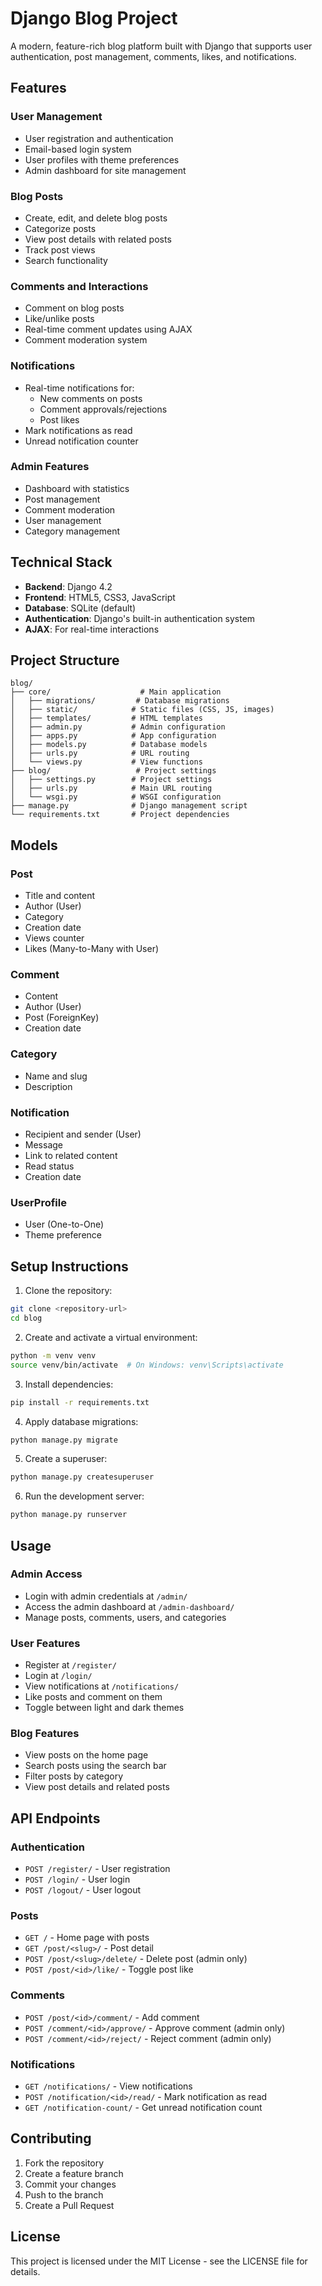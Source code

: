 # Django Blog Project

A modern, feature-rich blog platform built with Django that supports user authentication, post management, comments, likes, and notifications.

## Features

### User Management
- User registration and authentication
- Email-based login system
- User profiles with theme preferences
- Admin dashboard for site management

### Blog Posts
- Create, edit, and delete blog posts
- Categorize posts
- View post details with related posts
- Track post views
- Search functionality

### Comments and Interactions
- Comment on blog posts
- Like/unlike posts
- Real-time comment updates using AJAX
- Comment moderation system

### Notifications
- Real-time notifications for:
  - New comments on posts
  - Comment approvals/rejections
  - Post likes
- Mark notifications as read
- Unread notification counter

### Admin Features
- Dashboard with statistics
- Post management
- Comment moderation
- User management
- Category management

## Technical Stack

- **Backend**: Django 4.2
- **Frontend**: HTML5, CSS3, JavaScript
- **Database**: SQLite (default)
- **Authentication**: Django's built-in authentication system
- **AJAX**: For real-time interactions

## Project Structure

```
blog/
├── core/                    # Main application
│   ├── migrations/         # Database migrations
│   ├── static/            # Static files (CSS, JS, images)
│   ├── templates/         # HTML templates
│   ├── admin.py           # Admin configuration
│   ├── apps.py            # App configuration
│   ├── models.py          # Database models
│   ├── urls.py            # URL routing
│   └── views.py           # View functions
├── blog/                   # Project settings
│   ├── settings.py        # Project settings
│   ├── urls.py            # Main URL routing
│   └── wsgi.py            # WSGI configuration
├── manage.py              # Django management script
└── requirements.txt       # Project dependencies
```

## Models

### Post
- Title and content
- Author (User)
- Category
- Creation date
- Views counter
- Likes (Many-to-Many with User)

### Comment
- Content
- Author (User)
- Post (ForeignKey)
- Creation date

### Category
- Name and slug
- Description

### Notification
- Recipient and sender (User)
- Message
- Link to related content
- Read status
- Creation date

### UserProfile
- User (One-to-One)
- Theme preference

## Setup Instructions

1. Clone the repository:
```bash
git clone <repository-url>
cd blog
```

2. Create and activate a virtual environment:
```bash
python -m venv venv
source venv/bin/activate  # On Windows: venv\Scripts\activate
```

3. Install dependencies:
```bash
pip install -r requirements.txt
```

4. Apply database migrations:
```bash
python manage.py migrate
```

5. Create a superuser:
```bash
python manage.py createsuperuser
```

6. Run the development server:
```bash
python manage.py runserver
```

## Usage

### Admin Access
- Login with admin credentials at `/admin/`
- Access the admin dashboard at `/admin-dashboard/`
- Manage posts, comments, users, and categories

### User Features
- Register at `/register/`
- Login at `/login/`
- View notifications at `/notifications/`
- Like posts and comment on them
- Toggle between light and dark themes

### Blog Features
- View posts on the home page
- Search posts using the search bar
- Filter posts by category
- View post details and related posts

## API Endpoints

### Authentication
- `POST /register/` - User registration
- `POST /login/` - User login
- `POST /logout/` - User logout

### Posts
- `GET /` - Home page with posts
- `GET /post/<slug>/` - Post detail
- `POST /post/<slug>/delete/` - Delete post (admin only)
- `POST /post/<id>/like/` - Toggle post like

### Comments
- `POST /post/<id>/comment/` - Add comment
- `POST /comment/<id>/approve/` - Approve comment (admin only)
- `POST /comment/<id>/reject/` - Reject comment (admin only)

### Notifications
- `GET /notifications/` - View notifications
- `POST /notification/<id>/read/` - Mark notification as read
- `GET /notification-count/` - Get unread notification count

## Contributing

1. Fork the repository
2. Create a feature branch
3. Commit your changes
4. Push to the branch
5. Create a Pull Request

## License

This project is licensed under the MIT License - see the LICENSE file for details. 